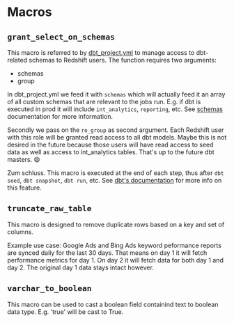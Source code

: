 # Macros

## `grant_select_on_schemas`
This macro is referred to by [dbt_project.yml](../dbt_project.yml) to manage access to dbt-related schemas to Redshift users. The function requires two arguments:
* schemas
* group

In dbt_project.yml we feed it with `schemas` which will actually feed it an array of all custom schemas that are relevant to the jobs run. E.g. if dbt is executed in prod it will include `int_analytics`, `reporting`, etc. See [schemas](https://docs.getdbt.com/reference/dbt-jinja-functions/schemas) documentation for more information.

Secondly we pass on the `ro_group` as second argument. Each Redshift user with this role will be granted read access to all dbt models. Maybe this is not desired in the future because those users will have read access to seed data as well as access to int_analytics tables. That's up to the future dbt masters. 😄

Zum schluss. This macro is executed at the end of each step, thus after `dbt seed`, `dbt snapshot`, `dbt run`, etc. See [dbt's documentation](https://docs.getdbt.com/reference/project-configs/on-run-start-on-run-end) for more info on this feature.


## `truncate_raw_table`
This macro is designed to remove duplicate rows based on a key and set of columns.

Example use case: Google Ads and Bing Ads keyword peformance reports are synced daily for the last 30 days. That means on day 1 it will fetch performance metrics for day 1. On day 2 it will fetch data for both day 1 and day 2. The original day 1 data stays intact however.

## `varchar_to_boolean`
This macro can be used to cast a boolean field containind text to boolean data type. E.g. 'true' will be cast to True.
